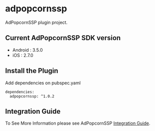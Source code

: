 # adpopcornssp

AdPopcornSSP plugin project.

## Current AdPopcornSSP SDK version

- Android :  3.5.0
- iOS : 2.7.0

## Install the Plugin

Add dependencies on pubspec.yaml

```
dependencies:
  adpopcornssp: ^1.0.2
```

## Integration Guide

To See More Information please see AdPopcornSSP [Integration Guide](https://adpopcorn.notion.site/SSP-Flutter-e65cdb30d5bb429fbd8841f08297d4a3).
